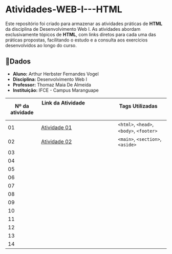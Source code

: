 # Atividades-WEB-I---HTML

Este repositório foi criado para armazenar as atividades práticas de **HTML** da disciplina de Desenvolvimento Web I. As atividades abordam exclusivamente tópicos de **HTML**, com links diretos para cada uma das práticas propostas, facilitando o estudo e a consulta aos exercícios desenvolvidos ao longo do curso.

## 📌Dados
- **Aluno:** Arthur Herbster Fernandes Vogel
- **Disciplina:** Desenvolvimento Web I
- **Professor:** Thomaz Maia De Almeida
- **Instituição:** IFCE - Campus Maranguape



| Nº da atividade | Link da Atividade                                                                                              | Tags Utilizadas                                       |
| --------------- | -------------------------------------------------------------------------------------------------------------- | ----------------------------------------------------- |
| 01              | [Atividade 01](https://herbsterdev.github.io/Atividade-1-WEB-I---HTML/)                                        |`<html>`, `<head>`, `<body>`, `<footer>`               |
| 02              | [Atividade 02](https://herbsterdev.github.io/Atividade-2-WEB-I---HTML/)                                        | `<main>`, `<section>`, `<aside>`                     |
| 03              |          | |
| 04              |          | |
| 05              |          | |
| 06              |          | |
| 07              |          | |
| 08              |          | |
| 09              |          | |
| 10              |          | |
| 11              |          | |
| 12              |          | |
| 13              |          | |
| 14              |          | |
